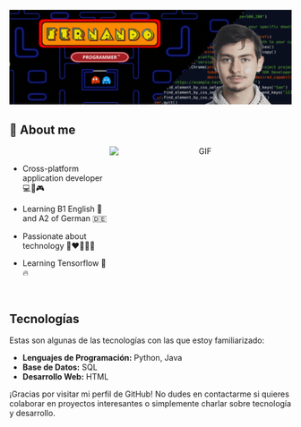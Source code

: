 ![Error al cargar el banner](banner.gif)

## 🧭 About me

<a target="_blank" align="center">
  <img align="right" top="500" height="250" width="325" alt="GIF" src="https://www.benirredra.es/sites/www.benirredra.es/files/Im%C3%A1genes/beques/3.jpg">
</a>

&nbsp;&nbsp;
- Cross-platform application developer 💻📱🎮

- Learning B1 English 🏴󠁧󠁢󠁥󠁮󠁧󠁿​ and A2 of German 🇩🇪

- Passionate about technology 🤖​❤️‍👨🏻‍💻​

- Learning Tensorflow 🦾​🔥



&nbsp;&nbsp;&nbsp;&nbsp;&nbsp;&nbsp;

## Tecnologías
Estas son algunas de las tecnologías con las que estoy familiarizado:

- **Lenguajes de Programación:** Python, Java
- **Base de Datos:** SQL
- **Desarrollo Web:** HTML

¡Gracias por visitar mi perfil de GitHub! No dudes en contactarme si quieres colaborar en proyectos interesantes o simplemente charlar sobre tecnología y desarrollo.

